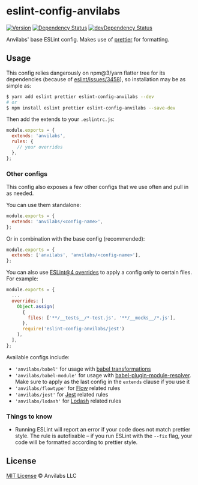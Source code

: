 # eslint-config-anvilabs

[![Version](https://img.shields.io/npm/v/eslint-config-anvilabs.svg)](http://npm.im/eslint-config-anvilabs)
[![Dependency Status](https://david-dm.org/anvilabs/eslint-config-anvilabs/status.svg?path=packages/eslint-config-anvilabs)](https://david-dm.org/anvilabs/eslint-config-anvilabs?path=packages/eslint-config-anvilabs)
[![devDependency Status](https://david-dm.org/anvilabs/eslint-config-anvilabs/dev-status.svg?path=packages/eslint-config-anvilabs)](https://david-dm.org/anvilabs/eslint-config-anvilabs?path=packages/eslint-config-anvilabs&type=dev)

Anvilabs' base ESLint config. Makes use of [prettier](https://github.com/jlongster/prettier) for formatting.

## Usage

This config relies dangerously on npm@3/yarn flatter tree for its dependencies (because of [eslint/issues/3458](https://github.com/eslint/eslint/issues/3458)), so installation may be as simple as:

```bash
$ yarn add eslint prettier eslint-config-anvilabs --dev
# or
$ npm install eslint prettier eslint-config-anvilabs --save-dev
```

Then add the extends to your `.eslintrc.js`:

```js
module.exports = {
  extends: 'anvilabs',
  rules: {
    // your overrides
  },
};
```

### Other configs

This config also exposes a few other configs that we use often and pull in as needed.

You can use them standalone:

```js
module.exports = {
  extends: 'anvilabs/<config-name>',
};
```

Or in combination with the base config (recommended):

```js
module.exports = {
  extends: ['anvilabs', 'anvilabs/<config-name>'],
};
```

You can also use [ESLint@4 overrides](http://eslint.org/docs/user-guide/configuring#configuration-based-on-glob-patterns) to apply a config only to certain files. For example:

```js
module.exports = {
  ...
  overrides: [
    Object.assign(
      {
        files: ['**/__tests__/*-test.js', '**/__mocks__/*.js'],
      },
      require('eslint-config-anvilabs/jest')
    ),
  ],
};
```

Available configs include:

- `'anvilabs/babel'` for usage with [babel transformations](https://github.com/babel/babel-eslint)
- `'anvilabs/babel-module'` for usage with [babel-plugin-module-resolver](https://github.com/tleunen/babel-plugin-module-resolver). Make sure to apply as the last config in the `extends` clause if you use it
- `'anvilabs/flowtype'` for [Flow](https://flowtype.org/) related rules
- `'anvilabs/jest'` for [Jest](https://facebook.github.io/jest/) related rules
- `'anvilabs/lodash'` for [Lodash](https://lodash.com/) related rules

### Things to know

- Running ESLint will report an error if your code does not match prettier style. The rule is autofixable – if you run ESLint with the `--fix` flag, your code will be formatted according to prettier style.

## License

[MIT License](../../LICENSE) © Anvilabs LLC
